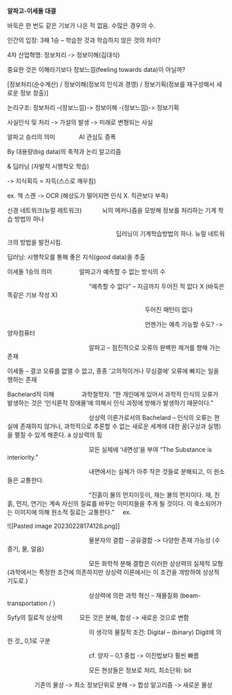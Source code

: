 **알파고-이세돌 대결**

바둑은 한 번도 같은 기보가 나온 적 없음. 수많은 경우의 수.

인간의 입장: 3패 1승 – 학습한 것과 학습하지 않은 것의 차이?

4차 산업혁명: 정보처리 -> 정보이해(김대식)

중요한 것은 이해라기보다 정보느낌(feeling towards data)이 아닐까?

[정보처리(순수계산) / 정보이해(정보의 인식과 경영) / 정보기획(정보를 재구성해서 새로운 정보 창출)]

논리구조: 정보처리 –(정보느낌)-> 정보이해 -(정보느낌)-> 정보기획  

사실인식 및 처리 -> 가설의 발생 -> 미래로 변형되는 사실

알파고 승리의 의미              AI 관심도 증폭

By 대용량(big data)의 축적과 논리 알고리즘

& 딥러닝 (자발적 시행착오 학습)

-> 지식획득 = 자득(스스로 깨우침)

ex. 책 스캔 -> OCR (해상도가 떨어지면 인식 X. 직관보다 부족)

신경 네트워크(뉴럴 레트워크)            뇌의 메커니즘을 모방해 정보를 처리하는 기계 학습 방법의 하나

                                                                딥러닝이 기계학습방법의 하나. 뉴럴 네트워크의 방법을 발전시킴.

딥러닝: 시행착오를 통해 좋은 지식(good data)을 추출

이세돌 1승의 의미                알파고가 예측할 수 없는 방식의 수

                                                “예측할 수 없다” – 지금까지 두어진 적 없다 X (바둑은 똑같은 기보 작성 X)

                                                                                 두어진 패턴이 없다

                                                                                 언젠가는 예측 가능할 수도? -> 양자컴퓨터

                                                알파고 – 점진적으로 오류의 완벽한 제거를 향해 가는 존재

이세돌 – 결코 오류를 없앨 수 없고, 종종 ‘고의적이거나 무심결에’ 오류에 빠지는 일을 행하는 존재

Bachelard적 이해                과학철학자. “한 개인에게 있어서 과학적 인식의 오류가 발생하는 것은 ‘인식론적 장애물’에 의해서 인식 과정에 방해가 발생하기 때문이다.”

                                                상상력 이론가로서의 Bachelard – 인식의 오류는 현실에 존재하지 않거나, 과학적으로 추론할 수 없는 새로운 세계에 대한 꿈(구상과 실행)을 펼칠 수 있게 해준다. à 상상력의 힘

                                                모든 실체에 ‘내면성’을 부여 “The Substance is interiority.”

                                                내면에서는 실체가 아주 작은 것들로 분해되고, 이 원소들은 교통한다.

                                                “진흙이 물의 먼지이듯이, 재는 불의 먼지이다. 재, 진흙, 먼지, 연기는 계속 자신의 질료를 바꾸는 이미지들을 주게 될 것이다. 이 축소되어가는 이미지에 의해 원소적 질료는 교통한다.”     ex.

![[Pasted image 20230228174126.png]]

                                                물분자의 결합 – 공유결합 -> 다양한 존재 가능성 (수증기, 물, 얼음)

                                                모든 화학적 분해 결합은 이러한 상상력의 실제적 모형(과학에서는 특정한 조건에 의존하지만 상상력 이론에서는 이 조건을 개방하여 상상적 기도로.)

                                                상상력에 의한 과학 혁신 – 재물질화 (beam- transportation / <The Fly>)

Syfy의 질료적 상상력          모든 것은 분해, 합성 -> 새로운 것으로 변함

                                                이 생각의 물질적 조건: Digital – (binary) Digit에 의한 것_ 0,1로 구분

                                                cf. 양자 – 0,1 중첩 -> 이진법보다 훨씬 빠름

                                                모든 현상들은 정보로 처리, 최소단위: bit

                기존의 물상 -> 최소 정보단위로 분해 -> 합성 알고리즘 -> 새로운 물상
